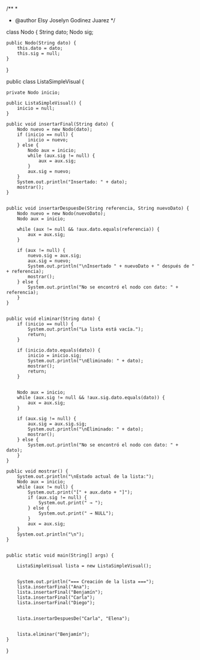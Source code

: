 /**
 *
 * @author Elsy Joselyn Godinez Juarez 
 */

class Nodo {
    String dato;
    Nodo sig; 

    public Nodo(String dato) {
        this.dato = dato;
        this.sig = null;
    }
}


public class ListaSimpleVisual {

    private Nodo inicio; 

    public ListaSimpleVisual() {
        inicio = null;
    }

    public void insertarFinal(String dato) {
        Nodo nuevo = new Nodo(dato);
        if (inicio == null) {
            inicio = nuevo;
        } else {
            Nodo aux = inicio;
            while (aux.sig != null) {
                aux = aux.sig;
            }
            aux.sig = nuevo;
        }
        System.out.println("Insertado: " + dato);
        mostrar();
    }


    public void insertarDespuesDe(String referencia, String nuevoDato) {
        Nodo nuevo = new Nodo(nuevoDato);
        Nodo aux = inicio;

        while (aux != null && !aux.dato.equals(referencia)) {
            aux = aux.sig;
        }

        if (aux != null) {
            nuevo.sig = aux.sig;
            aux.sig = nuevo;
            System.out.println("\nInsertado " + nuevoDato + " después de " + referencia);
            mostrar();
        } else {
            System.out.println("No se encontró el nodo con dato: " + referencia);
        }
    }

   
    public void eliminar(String dato) {
        if (inicio == null) {
            System.out.println("La lista está vacía.");
            return;
        }

        if (inicio.dato.equals(dato)) {
            inicio = inicio.sig;
            System.out.println("\nEliminado: " + dato);
            mostrar();
            return;
        }

      
        Nodo aux = inicio;
        while (aux.sig != null && !aux.sig.dato.equals(dato)) {
            aux = aux.sig;
        }

        if (aux.sig != null) {
            aux.sig = aux.sig.sig;
            System.out.println("\nEliminado: " + dato);
            mostrar();
        } else {
            System.out.println("No se encontró el nodo con dato: " + dato);
        }
    }

    public void mostrar() {
        System.out.println("\nEstado actual de la lista:");
        Nodo aux = inicio;
        while (aux != null) {
            System.out.print("[" + aux.dato + "]");
            if (aux.sig != null) {
                System.out.print(" → ");
            } else {
                System.out.print(" → NULL");
            }
            aux = aux.sig;
        }
        System.out.println("\n");
    }

    
    public static void main(String[] args) {

        ListaSimpleVisual lista = new ListaSimpleVisual();

  
        System.out.println("=== Creación de la lista ===");
        lista.insertarFinal("Ana");
        lista.insertarFinal("Benjamín");
        lista.insertarFinal("Carla");
        lista.insertarFinal("Diego");

        
        lista.insertarDespuesDe("Carla", "Elena");

       
        lista.eliminar("Benjamín");
    }
}
